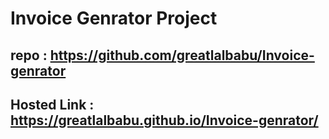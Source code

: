 # Invoice Genrator Project

## repo : https://github.com/greatlalbabu/Invoice-genrator

## Hosted Link : https://greatlalbabu.github.io/Invoice-genrator/